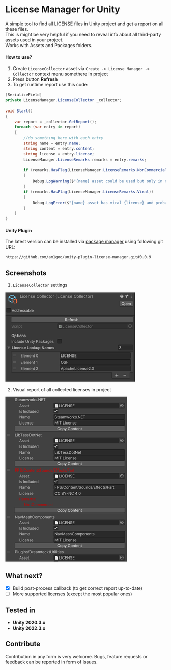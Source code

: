 # License Manager for Unity
A simple tool to find all LICENSE files in Unity project and get a report on all these files. \
This is might be very helpful if you need to reveal info about all third-party assets used in your project. \
Works with Assets and Packages folders.

#### How to use?
1. Create `LicenseCollector` asset via `Create -> License Manager -> Collector` context menu somethere in project
2. Press button **Refresh**
3. To get runtime report use this code:
```cs
[SerializeField]
private LicenseManager.LicenseCollector _collector;

void Start()
{
    var report = _collector.GetReport();
    foreach (var entry in report)
    {
        //do something here with each entry
        string name = entry.name;
        string content = entry.content;
        string license = entry.license;
        LicenseManager.LicenseRemarks remarks = entry.remarks;

        if (remarks.HasFlag(LicenseManager.LicenseRemarks.NonCommercial))
        {
            Debug.LogWarning($"{name} asset could be used but only in non-commercial projects, because it has {license}");
        }
        if (remarks.HasFlag(LicenseManager.LicenseRemarks.Viral))
        {
            Debug.LogError($"{name} asset has viral {license} and probably cannot be placed in this project");
        }
    }
}
```

#### Unity Plugin
The latest version can be installed via [package manager](https://docs.unity3d.com/Manual/upm-ui-giturl.html) using following git URL:
```
https://github.com/am1goo/unity-plugin-license-manager.git#0.0.9
```

## Screenshots
1. `LicenseCollector` settings
<img src="Readme/license_collector_settings.png" alt="license_collector_settings" width=auto height=auto/>

2. Visual report of all collected licenses in project
<img src="Readme/license_report_example.png" alt="license_report_example" width=auto height=auto/>

## What next?
- [x] Build post-process callback (to get correct report up-to-date)
- [ ] More supported licenses (except the most popular ones)

## Tested in
- **Unity 2020.3.x**
- **Unity 2022.3.x**

## Contribute
Contribution in any form is very welcome. Bugs, feature requests or feedback can be reported in form of Issues.

